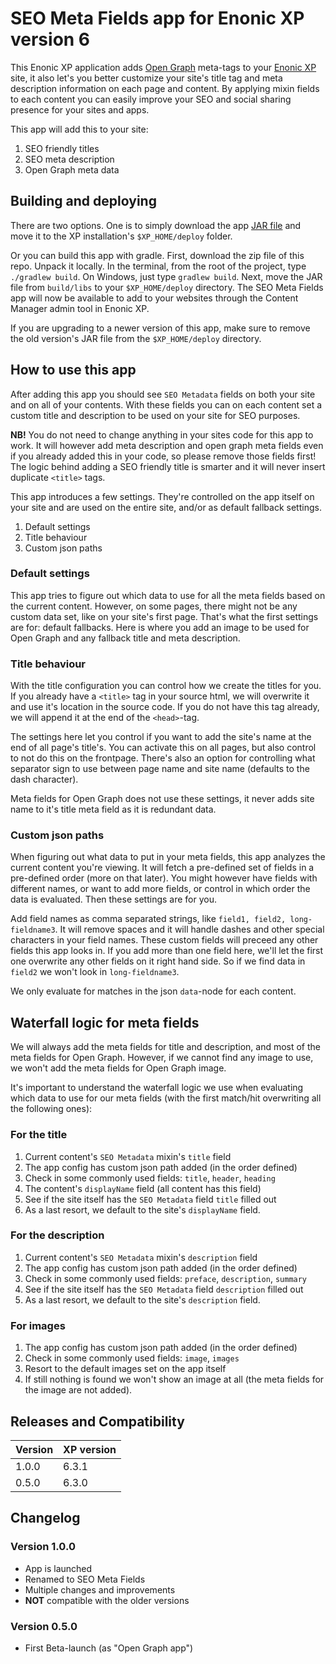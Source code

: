 # SEO Meta Fields app for Enonic XP version 6

This Enonic XP application adds [Open Graph](http://ogp.me/) meta-tags to your [Enonic XP](https://github.com/enonic/xp) site, it also let's you better customize your site's title tag and meta description information on each page and content. By applying mixin fields to each content you can easily improve your SEO and social sharing presence for your sites and apps.

This app will add this to your site:

1. SEO friendly titles
2. SEO meta description
3. Open Graph meta data

## Building and deploying

There are two options. One is to simply download the app [JAR file](http://repo.enonic.com/public/com/enonic/social/app-metafields/1.0.0/app-metafields-1.0.0.jar) and move it to the XP installation's `$XP_HOME/deploy` folder.

Or you can build this app with gradle. First, download the zip file of this repo. Unpack it locally. In the terminal, from the root of the project, type `./gradlew build`. On Windows, just type `gradlew build`. Next, move the JAR file from `build/libs` to your `$XP_HOME/deploy` directory. The SEO Meta Fields app will now be available to add to your websites through the Content Manager admin tool in Enonic XP.

If you are upgrading to a newer version of this app, make sure to remove the old version's JAR file from the `$XP_HOME/deploy` directory.

## How to use this app

After adding this app you should see `SEO Metadata` fields on both your site and on all of your contents. With these fields you can on each content set a custom title and description to be used on your site for SEO purposes.

**NB!** You do not need to change anything in your sites code for this app to work. It will however add meta description and open graph meta fields even if you already added this in your code, so please remove those fields first! The logic behind adding a SEO friendly title is smarter and it will never insert duplicate `<title>` tags.

This app introduces a few settings. They're controlled on the app itself on your site and are used on the entire site, and/or as default fallback settings.

1. Default settings
2. Title behaviour
3. Custom json paths

### Default settings

This app tries to figure out which data to use for all the meta fields based on the current content. However, on some pages, there might not be any custom data set, like on your site's first page. That's what the first settings are for: default fallbacks. Here is where you add an image to be used for Open Graph and any fallback title and meta description.

### Title behaviour

With the title configuration you can control how we create the titles for you. If you already have a `<title>` tag in your source html, we will overwrite it and use it's location in the source code. If you do not have this tag already, we will append it at the end of the `<head>`-tag.

The settings here let you control if you want to add the site's name at the end of all page's title's. You can activate this on all pages, but also control to not do this on the frontpage. There's also an option for controlling what separator sign to use between page name and site name (defaults to the dash character).

Meta fields for Open Graph does not use these settings, it never adds site name to it's title meta field as it is redundant data.

### Custom json paths

When figuring out what data to put in your meta fields, this app analyzes the current content you're viewing. It will fetch a pre-defined set of fields in a pre-defined order (more on that later). You might however have fields with different names, or want to add more fields, or control in which order the data is evaluated. Then these settings are for you.

Add field names as comma separated strings, like `field1, field2, long-fieldname3`. It will remove spaces and it will handle dashes and other special characters in your field names. These custom fields will preceed any other fields this app looks in. If you add more than one field here, we'll let the first one overwrite any other fields on it right hand side. So if we find data in `field2` we won't look in `long-fieldname3`.

We only evaluate for matches in the json `data`-node for each content.

## Waterfall logic for meta fields

We will always add the meta fields for title and description, and most of the meta fields for Open Graph. However, if we cannot find any image to use, we won't add the meta fields for Open Graph image.

It's important to understand the waterfall logic we use when evaluating which data to use for our meta fields (with the first match/hit overwriting all the following ones):

### For the title

1. Current content's `SEO Metadata` mixin's `title` field
2. The app config has custom json path added (in the order defined)
3. Check in some commonly used fields: `title`, `header`, `heading`
4. The content's `displayName` field (all content has this field)
5. See if the site itself has the `SEO Metadata` field `title` filled out
6. As a last resort, we default to the site's `displayName` field.

### For the description

1. Current content's `SEO Metadata` mixin's `description` field
2. The app config has custom json path added (in the order defined)
3. Check in some commonly used fields: `preface`, `description`, `summary`
4. See if the site itself has the `SEO Metadata` field `description` filled out
5. As a last resort, we default to the site's `description` field.

### For images

1. The app config has custom json path added (in the order defined)
2. Check in some commonly used fields: `image`, `images`
3. Resort to the default images set on the app itself
4. If still nothing is found we won't show an image at all (the meta fields for the image are not added).

## Releases and Compatibility

| Version        | XP version |
| ------------- | ------------- |
| 1.0.0 | 6.3.1 |
| 0.5.0 | 6.3.0 |

## Changelog

### Version 1.0.0

* App is launched
* Renamed to SEO Meta Fields
* Multiple changes and improvements
* **NOT** compatible with the older versions

### Version 0.5.0

* First Beta-launch (as "Open Graph app")